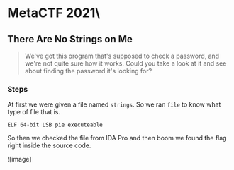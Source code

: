 # MetaCTF 2021\

## There Are No Strings on Me

>We've got this program that's supposed to check a password, and we're not quite sure how it works. Could you take a look at it and see about finding the password it's looking for?

### Steps

At first we were given a file named `strings`. So we ran `file` to know what type of file that is.

`ELF 64-bit LSB pie executeable`

So then we checked the file from IDA Pro and then boom we found the flag right inside the source code.

![image]